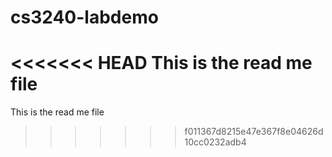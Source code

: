 # cs3240-labdemo
<<<<<<< HEAD
This is the read me file
=======
This is the read me file
>>>>>>> f011367d8215e47e367f8e04626d10cc0232adb4
